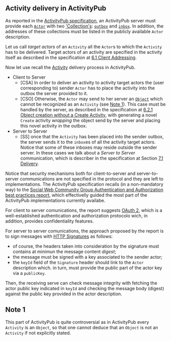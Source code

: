## Activity delivery in ActivityPub
As reported in the [ActivityPub specification](https://www.w3.org/TR/2018/REC-activitypub-20180123/), an ActivityPub server must provide each [`Actor`](https://www.w3.org/TR/activitypub/#actor-objects) with two ['Collection's](https://www.w3.org/TR/activitystreams-vocabulary/#dfn-collection): [`outbox`](https://www.w3.org/TR/activitypub/#outbox) and [`inbox`](https://www.w3.org/TR/activitypub/#inbox). In addition, the addresses of these collections must be listed in the publicly available `Actor` description. 

Let us call _target actors_ of an `Activity` all the `Actor`s to which the `Activity` has to be delivered. Target actors of an activity are specified in the activity itself as described in the specification at [6.1 Client Addressing](https://www.w3.org/TR/activitypub/#client-addressing).

Now let use recall the [Activity](https://www.w3.org/TR/activitystreams-vocabulary/#dfn-activity) delivery process in ActivityPub. 

- Client to Server
  * <span id="#csa">[CSA]</span> In order to deliver an activity to activity target actors the (user corresponding to) sender `Actor` has to place the activity into the outbox the server provided to it.
  * <span id="#cso">[CSO]</span> Otherwise, the `Actor` may send to her server an [`Object`](https://www.w3.org/TR/activitystreams-vocabulary/#dfn-object) which cannot be recognized as an `Activity` (see [Note 1](#note1)). This case must be handled by the server, as described in the specification at [6.2.1 Object creation without a Create Activity](https://www.w3.org/TR/activitypub/#object-without-create), with generating a novel `Create` activity _wrapping_ the object send by the server and placing this novel activity in the outbox.
- Server to Server
  * <span id="#cso">[SS]</span> once that the `Activity` has been placed into the sender outbox, the server sends it to the `inbox`es of all the activity target actors. Notice that some of these inboxes may reside outside the sender server. In these cases we talk about a _Server to Server_ communication, which is describer in the specification at Section [7.1 Delivery](https://www.w3.org/TR/activitypub/#delivery).
 
Notice that security mechanisms both for client-to-server and server-to-server communications are not specified in the protocol and they are left to implementations. The ActivityPub specification recalls (in a non-mandatory way) to the [Social Web Community Group Authentication and Authorization best practices report](https://www.w3.org/wiki/SocialCG/ActivityPub/Authentication_Authorization), which effectivelly guided the most part of the ActivityPub implementations currently availabe.

For client to server comunications, the report suggests [OAuth 2](https://oauth.net/2/), which is a well-established authentication and authorization protocolo wich, in addition, provides confidentiality features.

For server to server comunications, the approach proposed by the report is to sign messages with [HTTP Signatures](https://tools.ietf.org/html/draft-cavage-http-signatures-08) as follows:
- of course, the headers taken into consideration by the signature must contains at minimun the message content _digest_;
- the message must be signed with a key associated to the sender actor;
- the `keyId` field of the `Signature` header should link to the `Actor` description which. in turn, must provide the public part of the actor key via a `publicKey`.

Then, the receiving serve can check message integrity with fetching the actor public key indicated in `keyId` and checking the message body (digest) against the public key provided in the actor description.

## <span id="note1">Note 1</span>
This part of ActivityPub is quite controversial as in ActivityPub every `Activity` is an `Object`, so that one cannot deduce that an `Object` is not an `Activity` if not explicitly stated.     

